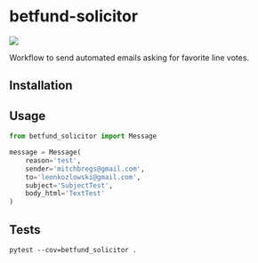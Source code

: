 # betfund-solicitor

![](https://github.com/betfund/betfund-solicitor/workflows/befund-solicitor/badge.svg)

Workflow to send automated emails asking for favorite line votes.

## Installation

## Usage
```python
from betfund_solicitor import Message

message = Message(
    reason='test',
    sender='mitchbregs@gmail.com',
    to='leonkozlowski@gmail.com',
    subject='SubjectTest',
    body_html='TextTest'
)
```

## Tests
`pytest --cov=betfund_solicitor .`
